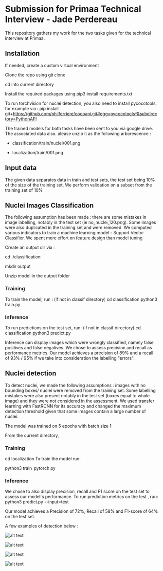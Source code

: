 # Submission for Primaa Technical Interview - Jade Perdereau

This repository gathers my work for the two tasks given for the technical interview at Primaa.


## Installation
If needed, create a custom virtual environment 

Clone the repo using git clone 

cd into current directory

Install the required packages using pip3 install requirements.txt

To run torchvision for nuclei detection, you also need to install pycocotools, for example via : pip install git+https://github.com/philferriere/cocoapi.git#egg=pycocotools^&subdirectory=PythonAPI

The trained models for both tasks have been sent to you via google drive. The associated data also. please unzip it as the following arborescence :

- classification/train/nuclei/001.png

- localization/train/001.png

## Input data
The given data separates data in train and test sets, the test set being 10% of the size of the training set. We perform validation on a subset from the training set of 10%
## Nuclei Images Classification
The following assumption has been made : there are some mistakes in image labelling, notably in the test set (ie no_nuclei_120.png).
Some images were also duplicated in the training set and were removed. We computed various indicators to train a machine learning model - Support Vector Classifier. We spent more effort on feature design than model tuning


Create an output dir via :

cd ./classification

mkdir output

Unzip model in the output folder
### Training
To train the model, run :
(if not in classif directory) cd classification
python3 train.py

### Inference
To run predictions on the test set, run:
(if not in classif directory) cd classification
python3 predict.py

Inference can display images which were wrongly classified, namely false positives and false negatives.
We chose to assess precision and recall as performance metrics.
Our model achieves a precision of 89% and a recall of 93% / 95% if we take into consideration the labelling "errors".

## Nuclei detection

To detect nuclei, we made the following assumptions : images with no bounding boxes/ nuclei were removed from the training set.
Some labelling mistakes were also present notably in the test set (boxes equal to whole image) and they were not considered in the assessment.
We used transfer learning with FastRCNN for its accuracy and changed the maximum detection threshold given that some images contain a large number of nuclei.

The model was trained on 5 epochs with batch size 1 

From the current directory, 
### Training
cd localization
To train the model run:

python3 train_pytorch.py
### Inference
We chose to also display precision, recall and F1 score on the test set to assess our model's performance.
To run prediction metrics on the test , run:
python3 predict.py --input=test

Our model achieves a Precision of 72%, Recall of 58% and F1-score of 64% on the test set.

A few examples of detection below :

![alt text](https://github.com/jade-p-r/primaa_submission/blob/main/screens/Output_screenshot_08.11.2021.png?raw=true)


![alt text](https://github.com/jade-p-r/primaa_submission/blob/main/screens/Output_screenshot_08.11.2021_1.png?raw=true)


![alt text](https://github.com/jade-p-r/primaa_submission/blob/main/screens/Output_screenshot_08.11.2021_2.png?raw=true)


![alt text](https://github.com/jade-p-r/primaa_submission/blob/main/screens/Output_screenshot_08.11.2021_3.png?raw=true)